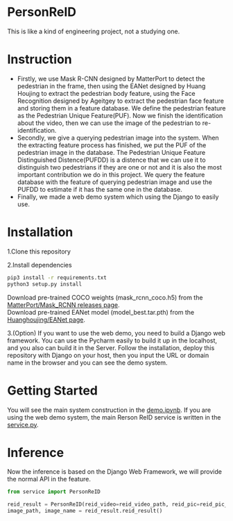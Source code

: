 # PersonReID
  This is like a kind of engineering project, not a studying one.
  
# Instruction
  
* Firstly, we use Mask R-CNN designed by MatterPort to detect the pedestrian in the frame, then using the EANet designed by Huang Houjing to extract the pedestrian body feature, using the Face Recognition designed by Ageitgey to extract the pedestrian face feature and storing them in a feature database. We define the pedestrian feature as the Pedestrian Unique Feature(PUF). Now we finish the identification about the video, then we can use the image of the pedestrian to re-identification.
* Secondly, we give a querying pedestrian image into the system. When the extracting feature process has finished, we put the PUF of the pedestrian image in the database. The Pedestrian Unique Feature Distinguished Distence(PUFDD) is a distence that we can use it to distinguish two pedestrians if they are one or not and it is also the most important contribution we do in this project. We query the feature database with the feature of querying pedestrian image and use the PUFDD to estimate if it has the same one in the database.
* Finally, we made a web demo system which using the Django to easily use.
  
# Installation

1.Clone this repository

2.Install dependencies
```bash
pip3 install -r requirements.txt
python3 setup.py install
```

Download pre-trained COCO weights (mask_rcnn_coco.h5) from the [MatterPort/Mask_RCNN releases page](https://github.com/matterport/Mask_RCNN/releases).<br/>
Download pre-trained EANet model (model_best.tar.pth) from the [Huanghoujing/EANet page](https://drive.google.com/open?id=1pmH8vFYgu_1IFdu-RmK4hYB9J8ft5LjU).

3.(Option) If you want to use the web demo, you need to build a Django web framework. You can use the Pycharm easily to build it up in the localhost, and you also can build it in the Server. Follow the installation, deploy this repository with Django on your host,  then you input the URL or domain name in the browser and you can see the demo system.

# Getting Started
You will see the main system construction in the [demo.ipynb](https://github.com/MikeCun/PersonReID/blob/master/demo.ipynb).
If you are using the web demo system, the main Rerson ReID service is written in the [service.py](https://github.com/MikeCun/PersonReID/blob/master/service.py).

# Inference
Now the inference is based on the Django Web Framework, we will provide the normal API in the feature.
```python
from service import PersonReID

reid_result = PersonReID(reid_video=reid_video_path, reid_pic=reid_pic_path)
image_path, image_name = reid_result.reid_result()
```
